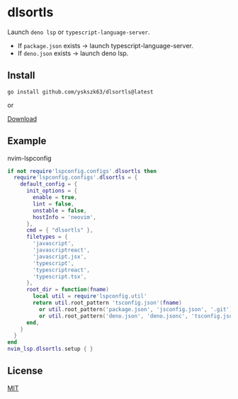 # dlsortls

Launch `deno lsp` or `typescript-language-server`.

- If `package.json` exists -> launch typescript-language-server.
- If `deno.json` exists -> launch deno lsp.

## Install

```
go install github.com/yskszk63/dlsortls@latest
```

or

[Download](https://github.com/yskszk63/dlsortls/releases/latest)

## Example

nvim-lspconfig

```lua
if not require'lspconfig.configs'.dlsortls then
  require'lspconfig.configs'.dlsortls = {
    default_config = {
      init_options = {
        enable = true,
        lint = false,
        unstable = false,
        hostInfo = 'neovim',
      },
      cmd = { "dlsortls" },
      filetypes = {
        'javascript',
        'javascriptreact',
        'javascript.jsx',
        'typescript',
        'typescriptreact',
        'typescript.tsx',
      },
      root_dir = function(fname)
        local util = require'lspconfig.util'
        return util.root_pattern 'tsconfig.json'(fname)
          or util.root_pattern('package.json', 'jsconfig.json', '.git')(fname)
          or util.root_pattern('deno.json', 'deno.jsonc', 'tsconfig.json', '.git')
      end,
    }
  }
end
nvim_lsp.dlsortls.setup { }
```

## License

[MIT](LICENSE)
